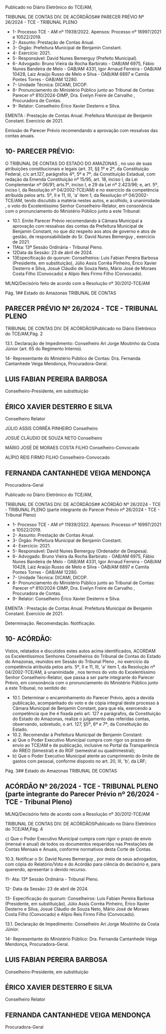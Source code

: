 Publicado  no  Diário  Eletrônico do TCE/AM,

TRIBUNAL DE CONTAS DIV. DE ACÓRDÃOS## PARECER PRÉVIO Nº 26/2024 - TCE - TRIBUNAL PLENO

- 1- Processo TCE - AM nº 11939/2022. Apensos: Processo nº  16997/2021 e 10522/2019.
- 2- Assunto: Prestação de Contas Anual.
- 3- Órgão: Prefeitura Municipal de Benjamin Constant.
- 4- Exercício: 2021.
- 5- Responsável: David Nunes Bemerguy (Prefeito Municipal).
- 6- Advogado: Bruno Vieira da Rocha Barbirato - OAB/AM 6975, Fábio Nunes Bandeira de Melo - OAB/AM 4331, Igor Arnaud Ferreira - OAB/AM 10428, Laiz Araújo Russo de Melo e Silva - OAB/AM 6897 e Camila Pontes Torres - OAB/AM 12280.
- 7- Unidade Técnica: DICAMI, DICOP.
- 8- Pronunciamento  do  Ministério  Público  junto  ao  Tribunal  de  Contas: Parecer  nº 810/2024-DIMP, Dra. Evelyn Freire de Carvalho , Procuradora de Contas.
- 9- Relator: Conselheiro Érico Xavier Desterro e Silva.

EMENTA :  Prestação  de  Contas  Anual.    Prefeitura Municipal de  Benjamin  Constant.    Exercício  de 2021.

Emissão de Parecer Prévio recomendando a aprovação com ressalvas das contas anuais.

## 10-  PARECER PRÉVIO:

O  TRIBUNAL  DE  CONTAS  DO  ESTADO  DO  AMAZONAS ,  no  uso  de  suas atribuições  constitucionais  e  legais  (art.  31,  §§  1º  e  2º,  da  Constituição  Federal,  c/c art.127,  parágrafos  4º,  5º  e  7º,  da  Constituição  Estadual,  com  redação  da  Emenda Constituição nº 15/95, art. 18, inciso I, da Lei Complementar nº 06/91; arts.1º, inciso I, e 29  da  Lei  nº  2.423/96;  e,  art.  5º,  inciso  I,  da  Resolução  nº  04/2002-TCE/AM)  e  no exercício da competência atribuída pelos arts. 5º, II e 11, III, 'a' item 1, da Resolução nº 04/2002-TCE/AM, tendo discutido a matéria nestes autos, e acolhido, à unanimidade , o voto do Excelentíssimo Senhor Conselheiro-Relator, em consonância com o pronunciamento do Ministério Público junto a este Tribunal:

- 10.1. Emite Parecer Prévio recomendando à Câmara Municipal a aprovação  com  ressalvas das  contas  da  Prefeitura  Municipal  de Benjamin Constant, no que diz respeito aos atos de governo e atos de gestão, de responsabilidade do Sr. David Nunes Bemerguy , exercício de 2021.
- 11Ata: 13ª Sessão Ordinária - Tribunal Pleno.
- 12Data da Sessão: 23 de abril de 2024.
- 13Especificação do quorum: Conselheiros: Luis Fabian Pereira Barbosa (Presidente, em  substituição),  Júlio  Assis  Corrêa  Pinheiro,  Érico  Xavier  Desterro  e  Silva,  Josué Cláudio de Souza Neto, Mário José de Moraes Costa Filho (Convocado) e Alípio Reis Firmo Filho (Convocado).

MLNQ/Decisório feito de acordo com a Resolução nº 30/2012-TCE/AM

Pág. 1## Estado do Amazonas TRIBUNAL DE CONTAS

## PARECER PRÉVIO Nº 26/2024 - TCE - TRIBUNAL PLENO

TRIBUNAL DE CONTAS DIV. DE ACÓRDÃOSPublicado  no  Diário  Eletrônico do TCE/AM,Pág. 2

13.1. Declaração de Impedimento: Conselheiro Ari Jorge Moutinho da Costa Júnior (art. 65 do Regimento Interno).

14-  Representante do Ministério Público de Contas: Dra. Fernanda Cantanhede Veiga Mendonça, Procuradora-Geral.

## LUIS FABIAN PEREIRA BARBOSA

Conselheiro-Presidente, em substituição

## ÉRICO XAVIER DESTERRO E SILVA

Conselheiro Relator

JÚLIO ASSIS CORRÊA PINHEIRO Conselheiro

JOSUÉ CLÁUDIO DE SOUZA NETO Conselheiro

MÁRIO JOSÉ DE MORAES COSTA FILHO Conselheiro-Convocado

ALÍPIO REIS FIRMO FILHO Conselheiro-Convocado

## FERNANDA CANTANHEDE VEIGA MENDONÇA

Procuradora-Geral

Publicado  no  Diário  Eletrônico do TCE/AM,

TRIBUNAL DE CONTAS DIV. DE ACÓRDÃOS## ACÓRDÃO Nº 26/2024 - TCE - TRIBUNAL PLENO (parte integrante do Parecer Prévio nº 26/2024 - TCE - Tribunal Pleno)

- 1- Processo TCE - AM nº 11939/2022. Apensos: Processo nº  16997/2021 e 10522/2019.
- 2- Assunto: Prestação de Contas Anual.
- 3- Órgão: Prefeitura Municipal de Benjamin Constant.
- 4- Exercício: 2021.
- 5- Responsável: David Nunes Bemerguy (Ordenador de Despesa).
- 6- Advogado: Bruno Vieira da Rocha Barbirato - OAB/AM 6975, Fábio Nunes Bandeira de Melo - OAB/AM 4331, Igor Arnaud Ferreira - OAB/AM 10428, Laiz Araújo Russo de Melo e Silva - OAB/AM 6897 e Camila Pontes Torres - OAB/AM 12280.
- 7- Unidade Técnica: DICAMI, DICOP.
- 8- Pronunciamento  do  Ministério  Público  junto  ao  Tribunal  de  Contas: Parecer  nº 810/2024-DIMP, Dra. Evelyn Freire de Carvalho , Procuradora de Contas.
- 9- Relator: Conselheiro Érico Xavier Desterro e Silva.

EMENTA :  Prestação  de  Contas  Anual.    Prefeitura Municipal de Benjamin Constant. Exercício de 2021.

Determinação. Recomendação. Notificação.

## 10-  ACÓRDÃO:

Vistos, relatados e discutidos estes autos acima identificados, ACORDAM os Excelentíssimos Senhores Conselheiros do Tribunal de Contas do Estado do Amazonas, reunidos em Sessão do Tribunal Pleno , no exercício da competência atribuída pelos arts. 5º, II e 11, III, 'a' item 1, da Resolução nº 04/2002-TCE/AM, à unanimidade , nos termos do voto do Excelentíssimo Senhor Conselheiro-Relator, que passa a ser parte integrante do Parecer Prévio, em consonância com o pronunciamento do Ministério Público junto a este Tribunal, no sentido de:

- 10.1. Determinar o  encaminhamento  do  Parecer  Prévio,  após  a  devida publicação, acompanhado do voto e de cópia integral deste processo à Câmara  Municipal  de  Benjamin  Constant,  para  que  ela,  exercendo  a competência que lhe é fixada pelo art. 127 e parágrafos, da Constituição do  Estado  do  Amazonas,  realize  o  julgamento  das  referidas  contas, observando,  sobretudo,  o  art.  127,  §5º,  6º  e  7º,  da  Constituição  do Estado.
- 10.2. Recomendar à Prefeitura Municipal de Benjamin Constant:
- a) Que  o  Poder  Executivo  Municipal  cumpra  com  rigor  os  prazos  de envio ao TCE/AM e de publicação, inclusive no Portal da Transparência do RREO (bimestral) e do RGF (semestral ou quadrimestral);
- b) Que o Poder Executivo Municipal atente ao cumprimento do limite de gastos com pessoal, conforme disposto no art. 20, III, 'b', da LRF;

Pág. 3## Estado do Amazonas TRIBUNAL DE CONTAS

## ACÓRDÃO Nº 26/2024 - TCE - TRIBUNAL PLENO (parte integrante do Parecer Prévio nº 26/2024 - TCE - Tribunal Pleno)

MLNQ/Decisório feito de acordo com a Resolução nº 30/2012-TCE/AM

TRIBUNAL DE CONTAS DIV. DE ACÓRDÃOSPublicado  no  Diário  Eletrônico do TCE/AM,Pág. 4

c) Que o Poder Executivo Municipal cumpra com rigor o prazo de envio (mensal e anual) de todos os documentos requeridos nas Prestações de Contas Mensais e Anuais, conforme normativos desta Corte de Contas.

10.3. Notificar o Sr. David Nunes Bemerguy , por meio de seus advogados, com cópia do Relatório/Voto e do Acórdão para ciência do decisório e, para querendo, apresentar o devido recurso.

11- Ata: 13ª Sessão Ordinária - Tribunal Pleno.

12- Data da Sessão: 23 de abril de 2024.

13- Especificação do quorum: Conselheiros: Luis Fabian Pereira Barbosa (Presidente, em  substituição),  Júlio  Assis  Corrêa  Pinheiro,  Érico  Xavier  Desterro  e  Silva,  Josué Cláudio de Souza Neto, Mário José de Moraes Costa Filho (Convocado) e Alípio Reis Firmo Filho (Convocado).

13.1. Declaração de Impedimento: Conselheiro Ari Jorge Moutinho da Costa Júnior.

14-  Representante do Ministério Público: Dra. Fernanda Cantanhede Veiga Mendonça, Procuradora-Geral.

## LUIS FABIAN PEREIRA BARBOSA

Conselheiro-Presidente, em substituição

## ÉRICO XAVIER DESTERRO E SILVA

Conselheiro Relator

## FERNANDA CANTANHEDE VEIGA MENDONÇA

Procuradora-Geral